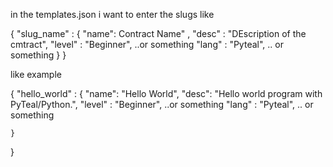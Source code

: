 in the templates.json i want to enter the slugs like


{
    "slug_name" : {
        "name": Contract Name" ,
        "desc" : "DEscription of the cmtract",
        "level" : "Beginner", ..or something
        "lang" : "Pyteal", .. or something
    }
}



like example

{
    "hello_world" : {
        "name": "Hello World",
        "desc": "Hello world program with PyTeal/Python.",
"level" : "Beginner", ..or something
        "lang" : "Pyteal", .. or something


    }
}


